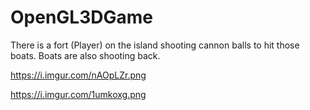 # OpenGL3DGame
There is a fort (Player) on the island shooting cannon balls to hit those boats. Boats are also shooting back.

https://i.imgur.com/nAOpLZr.png

https://i.imgur.com/1umkoxg.png
